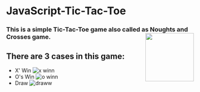 # JavaScript-Tic-Tac-Toe
### This is a simple Tic-Tac-Toe game also called as Noughts and Crosses game. <img align= right src="https://user-images.githubusercontent.com/56513661/95007830-b7b21e80-0631-11eb-8510-849eb97f0bbd.gif" width="130px">

## There are 3 cases in this game:
* X' Win
![x winn](https://user-images.githubusercontent.com/56513661/95006544-56834e80-0623-11eb-900a-2500a82a0aaf.gif)
* O's Win
![o winn](https://user-images.githubusercontent.com/56513661/95006541-4ff4d700-0623-11eb-82f4-1ee922630212.gif)
* Draw
![draww](https://user-images.githubusercontent.com/56513661/95006536-48353280-0623-11eb-9fd2-f9b89137af18.gif)
